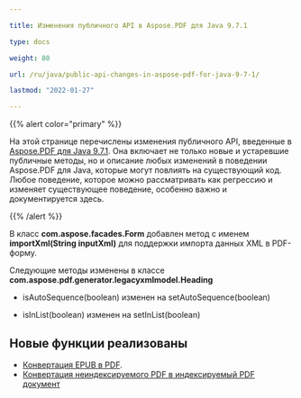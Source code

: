 ```yaml
---

title: Изменения публичного API в Aspose.PDF для Java 9.7.1

type: docs

weight: 80

url: /ru/java/public-api-changes-in-aspose-pdf-for-java-9-7-1/

lastmod: "2022-01-27"

---
```


{{% alert color="primary" %}}

На этой странице перечислены изменения публичного API, введенные в [Aspose.PDF для Java 9.7.1](http://www.aspose.com/community/files/72/java-components/aspose.pdf-for-java/entry600386.aspx). Она включает не только новые и устаревшие публичные методы, но и описание любых изменений в поведении Aspose.PDF для Java, которые могут повлиять на существующий код. Любое поведение, которое можно рассматривать как регрессию и изменяет существующее поведение, особенно важно и документируется здесь.

{{% /alert %}}

В класс **com.aspose.facades.Form** добавлен метод с именем **importXml(String inputXml)** для поддержки импорта данных XML в PDF-форму.

Следующие методы изменены в классе **com.aspose.pdf.generator.legacyxmlmodel.Heading**

- isAutoSequence(boolean) изменен на setAutoSequence(boolean)

- isInList(boolean) изменен на setInList(boolean)

## Новые функции реализованы

- [Конвертация EPUB в PDF](http://www.aspose.com/docs/display/pdfjava/Convert+EPUB+File+to+PDF+Format).
- [Конвертация неиндексируемого PDF в индексируемый PDF документ](http://www.aspose.com/docs/display/pdfjava/Converting+non+searchable+PDF+to+searchable+PDF+document)